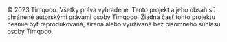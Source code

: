 © 2023 Timqooo.
Všetky práva vyhradené.
Tento projekt a jeho obsah sú chránené autorskými právami osoby Timqooo.
Žiadna časť tohto projektu nesmie byť reprodukovaná, šírená alebo využívaná bez písomného súhlasu osoby Timqooo.
